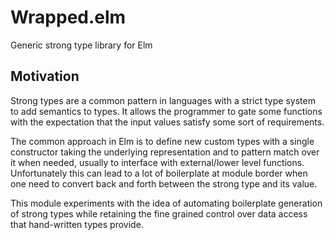 # Wrapped.elm

Generic strong type library for Elm

## Motivation

Strong types are a common pattern in languages with a strict type system to add semantics to types. It allows the programmer to gate some functions with the expectation that the input values satisfy some sort of requirements. 

The common approach in Elm is to define new custom types with a single constructor taking the underlying representation and to pattern match over it when needed, usually to interface with external/lower level functions. Unfortunately this can lead to a lot of boilerplate at module border when one need to convert back and forth between the strong type and its value. 

This module experiments with the idea of automating boilerplate generation of strong types while retaining the fine grained control over data access that hand-written types provide.

